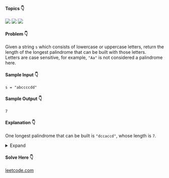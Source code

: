 #### Topics :point_down:
![](https://img.shields.io/badge/-string-wheat) ![](https://img.shields.io/badge/-palindrome-wheat) ![](https://img.shields.io/badge/-hashmap-wheat)

#### Problem :point_down:
Given a string `s` which consists of lowercase or uppercase letters, return the length of the longest palindrome that can be built with those letters.  
Letters are case sensitive, for example, `"Aa"` is not considered a palindrome here.
#### Sample Input :point_down:
```
s = "abccccdd"
```
#### Sample Output :point_down:
```
7
```
#### Explanation :point_down:
One longest palindrome that can be built is `"dccaccd"`, whose length is `7`.
<details>
<summary>Expand</summary>

#### Python :point_down:
```py
def solve(s):
    m = {}
    for i in s:
        m[i] = m.get(i, 0) + 1

    l = 0 # length
    f = 0 # odd flag

    for i in m.values():
        if (i % 2 == 1):
            f = 1
        l += (i // 2) * 2

    return l + f
```
#### Time Complexity :point_down:
```
O(n)
```
#### Space Complexity :point_down:
```
O(n)
```
</details>

#### Solve Here :point_down:
[leetcode.com](https://leetcode.com/problems/longest-palindrome/)
